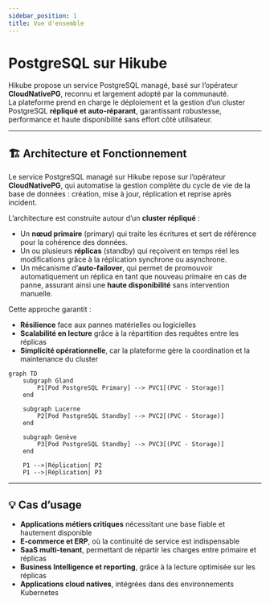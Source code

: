```yaml
---
sidebar_position: 1
title: Vue d'ensemble
---
```


# PostgreSQL sur Hikube

Hikube propose un service PostgreSQL managé, basé sur l’opérateur **CloudNativePG**, reconnu et largement adopté par la communauté.  
La plateforme prend en charge le déploiement et la gestion d’un cluster PostgreSQL **répliqué et auto-réparant**, garantissant robustesse, performance et haute disponibilité sans effort côté utilisateur.

---

## 🏗️ Architecture et Fonctionnement

Le service PostgreSQL managé sur Hikube repose sur l’opérateur **CloudNativePG**, qui automatise la gestion complète du cycle de vie de la base de données : création, mise à jour, réplication et reprise après incident.  

L’architecture est construite autour d’un **cluster répliqué** :  
- Un **nœud primaire** (primary) qui traite les écritures et sert de référence pour la cohérence des données.  
- Un ou plusieurs **réplicas** (standby) qui reçoivent en temps réel les modifications grâce à la réplication synchrone ou asynchrone.  
- Un mécanisme d’**auto-failover**, qui permet de promouvoir automatiquement un réplica en tant que nouveau primaire en cas de panne, assurant ainsi une **haute disponibilité** sans intervention manuelle.  

Cette approche garantit :  
- **Résilience** face aux pannes matérielles ou logicielles  
- **Scalabilité en lecture** grâce à la répartition des requêtes entre les réplicas  
- **Simplicité opérationnelle**, car la plateforme gère la coordination et la maintenance du cluster  

```mermaid
graph TD
    subgraph Gland
        P1[Pod PostgreSQL Primary] --> PVC1[(PVC - Storage)]
    end

    subgraph Lucerne
        P2[Pod PostgreSQL Standby] --> PVC2[(PVC - Storage)]
    end

    subgraph Genève
        P3[Pod PostgreSQL Standby] --> PVC3[(PVC - Storage)]
    end

    P1 -->|Réplication| P2
    P1 -->|Réplication| P3
```

---

## 💡 Cas d’usage

- **Applications métiers critiques** nécessitant une base fiable et hautement disponible  
- **E-commerce et ERP**, où la continuité de service est indispensable  
- **SaaS multi-tenant**, permettant de répartir les charges entre primaire et réplicas  
- **Business Intelligence et reporting**, grâce à la lecture optimisée sur les réplicas  
- **Applications cloud natives**, intégrées dans des environnements Kubernetes  